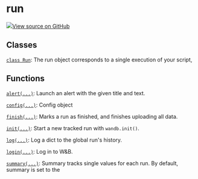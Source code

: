 # run

<!-- Insert buttons and diff -->


[![](https://www.tensorflow.org/images/GitHub-Mark-32px.png)View source on GitHub](https://www.github.com/wandb/client/tree/3a0def97afe1def2b1a59786b4f0bbcac3f5dc4c/wandb/__init__.py)




    



## Classes

[`class Run`](./run.md): The run object corresponds to a single execution of your script,

## Functions

[`alert(...)`](./alert.md): Launch an alert with the given title and text.

[`config(...)`](./config.md): Config object

[`finish(...)`](./finish.md): Marks a run as finished, and finishes uploading all data.

[`init(...)`](./init.md): Start a new tracked run with `wandb.init()`.

[`log(...)`](./log.md): Log a dict to the global run's history.

[`login(...)`](./login.md): Log in to W&B.

[`summary(...)`](./summary.md): Summary tracks single values for each run. By default, summary is set to the

